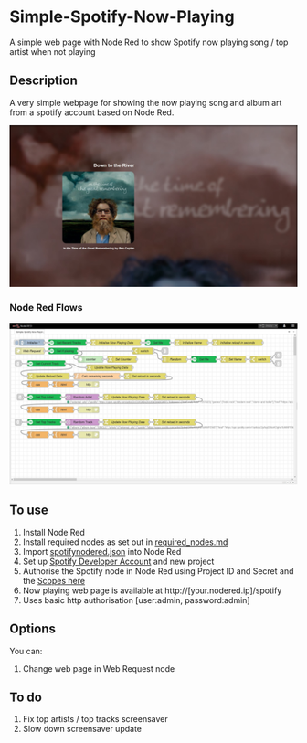 # Simple-Spotify-Now-Playing
A simple web page with Node Red to show Spotify now playing song / top artist when not playing

## Description
A very simple webpage for showing the now playing song and album art from a spotify account based on Node Red.

![example page](https://github.com/mwinterstorm/Simple-Spotify-Now-Playing/blob/main/Readme%20images/page.jpg)

### Node Red Flows
![Node Red Flows](https://github.com/mwinterstorm/Simple-Spotify-Now-Playing/blob/main/Readme%20images/flows.jpg)

## To use
1. Install Node Red
2. Install required nodes as set out in [required_nodes.md](https://github.com/mwinterstorm/Simple-Spotify-Now-Playing/blob/main/required_nodes.md)
3. Import [spotifynodered.json](https://github.com/mwinterstorm/Simple-Spotify-Now-Playing/blob/main/spotifynodered.json) into Node Red
4. Set up [Spotify Developer Account](https://developer.spotify.com/dashboard/) and new project 
5. Authorise the Spotify node in Node Red using Project ID and Secret and the [Scopes here](spotify_scopes.md)
6. Now playing web page is available at http://[your.nodered.ip]/spotify
7. Uses basic http authorisation [user:admin, password:admin]

## Options
You can:
1. Change web page in Web Request node

## To do
1. Fix top artists / top tracks screensaver
1. Slow down screensaver update 
